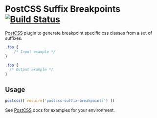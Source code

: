 # PostCSS Suffix Breakpoints [![Build Status][ci-img]][ci]

[PostCSS] plugin to generate breakpoint specific css classes from a set of suffixes.

[PostCSS]: https://github.com/postcss/postcss
[ci-img]:  https://travis-ci.org/beyon/postcss-suffix-breakpoints.svg
[ci]:      https://travis-ci.org/beyon/postcss-suffix-breakpoints

```css
.foo {
    /* Input example */
}
```

```css
.foo {
  /* Output example */
}
```

## Usage

```js
postcss([ require('postcss-suffix-breakpoints') ])
```

See [PostCSS] docs for examples for your environment.
